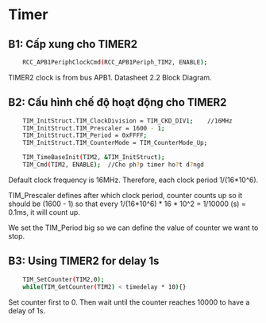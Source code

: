 
# Timer

## B1: Cấp xung cho TIMER2
```bash
    RCC_APB1PeriphClockCmd(RCC_APB1Periph_TIM2, ENABLE);
```
TIMER2 clock is from bus APB1.
Datasheet 2.2 Block Diagram.


## B2: Cấu hình chế độ hoạt động cho TIMER2
```bash
    TIM_InitStruct.TIM_ClockDivision = TIM_CKD_DIV1;	//16MHz
    TIM_InitStruct.TIM_Prescaler = 1600 - 1;					
    TIM_InitStruct.TIM_Period = 0xFFFF;
    TIM_InitStruct.TIM_CounterMode = TIM_CounterMode_Up;

    TIM_TimeBaseInit(TIM2, &TIM_InitStruct);
    TIM_Cmd(TIM2, ENABLE);	//Cho ph?p timer ho?t d?ngd
```
Default clock frequency is 16MHz. Therefore, each clock period 1/(16*10^6). 

TIM_Prescaler defines after which clock period, counter counts up so it should be (1600 - 1) so that every 1/(16*10^6) * 16 * 10^2 = 1/10000 (s) = 0.1ms, it will count up.

We set the TIM_Period big so we can define the value of counter we want to stop.

## B3: Using TIMER2 for delay 1s
```bash
    TIM_SetCounter(TIM2,0);
	while(TIM_GetCounter(TIM2) < timedelay * 10){}
```
Set counter first to 0. Then wait until the counter reaches 10000 to have a delay of 1s.



